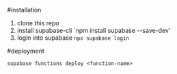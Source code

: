 #installation

1. clone this repo
2. install supabase-cli `npm install supabase --save-dev'
3. login into supabase `npx supabase login`

#deployment

`supabase functions deploy <function-name>`
